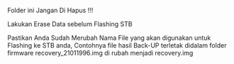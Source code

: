 Folder ini Jangan Di Hapus !!!

Lakukan Erase Data sebelum Flashing STB

Pastikan Anda Sudah Merubah Nama File yang akan
digunakan untuk Flashing ke STB anda, Contohnya
file hasil Back-UP terletak didalam folder firmware
recovery_21011996.img di rubah menjadi recovery.img